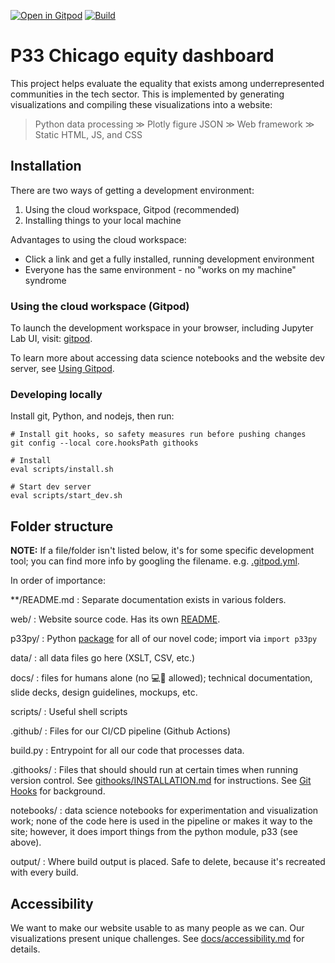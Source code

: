 [![Open in Gitpod](https://img.shields.io/badge/Contribute%20with-Gitpod-908a85?logo=gitpod)](https://gitpod.io/#https://github.com/p33chicago/P33-DEI-dashboard-project)
[![Build](https://github.com/p33chicago/P33-DEI-dashboard-project/actions/workflows/build.yml/badge.svg)](https://github.com/p33chicago/P33-DEI-dashboard-project/actions/workflows/build.yml)

# P33 Chicago equity dashboard

This project helps evaluate the equality that exists among underrepresented communities in the tech sector. This is implemented by generating visualizations and compiling these visualizations into a website:

> Python data processing ≫ Plotly figure JSON ≫ Web framework ≫ Static HTML, JS, and CSS

## Installation

There are two ways of getting a development environment:

1. Using the cloud workspace, Gitpod (recommended)
2. Installing things to your local machine

Advantages to using the cloud workspace:

* Click a link and get a fully installed, running development environment
* Everyone has the same environment - no "works on my machine" syndrome

### Using the cloud workspace (Gitpod)

To launch the development workspace in your browser, including Jupyter Lab UI, visit: [gitpod](https://gitpod.io/#https://github.com/p33chicago/P33-DEI-dashboard-project).

To learn more about accessing data science notebooks and the website dev server, see [Using Gitpod](./docs/using%20gitpod.md).

### Developing locally

Install git, Python, and nodejs, then run:

```shell
# Install git hooks, so safety measures run before pushing changes
git config --local core.hooksPath githooks

# Install
eval scripts/install.sh

# Start dev server
eval scripts/start_dev.sh
```

## Folder structure

**NOTE:** If a file/folder isn't listed below, it's for some specific development tool; you can find more info by googling the filename. e.g. [.gitpod.yml](https://google.com/search?q=.gitpod.yml).

In order of importance:

**/README.md
: Separate documentation exists in various folders.

web/
: Website source code. Has its own [README](web/README.md).

p33py/
: Python [package](https://docs.python.org/3/tutorial/modules.html#packages) for all of our novel code; import via `import p33py`

data/
: all data files go here (XSLT, CSV, etc.)

docs/
: files for humans alone (no 💻🤖 allowed); technical documentation, slide decks, design guidelines, mockups, etc.

scripts/
: Useful shell scripts

.github/
: Files for our CI/CD pipeline (Github Actions)

build.py
: Entrypoint for all our code that processes data.

.githooks/
: Files that should should run at certain times when running version control. See [githooks/INSTALLATION.md](githooks/INSTALLATION.md) for instructions. See [Git Hooks](https://git-scm.com/book/en/v2/Customizing-Git-Git-Hooks) for background.

notebooks/
: data science notebooks for experimentation and visualization work; none of the code here is used in the pipeline or makes it way to the site; however, it does import things from the python module, p33 (see above).

output/
: Where build output is placed. Safe to delete, because it's recreated with every build.

## Accessibility

We want to make our website usable to as many people as we can. Our visualizations present unique challenges. See [docs/accessibility.md](docs/accessibility.md) for details.

